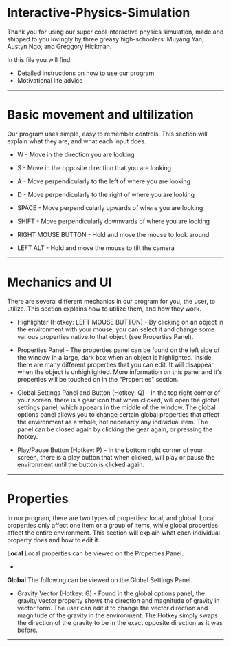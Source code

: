 # Interactive-Physics-Simulation

Thank you for using our super cool interactive physics simulation, made and shipped to you lovingly by three greasy high-schoolers: Muyang Yan, Austyn Ngo, and Greggory Hickman.

In this file you will find:
- Detailed instructions on how to use our program
- Motivational life advice

----------------------

# Basic movement and ultilization
Our program uses simple, easy to remember controls. This section will explain what they are, and what each input does.

- W - Move in the direction you are looking

- S - Move in the opposite direction that you are looking

- A - Move perpendicularly to the left of where you are looking

- D - Move perpendicularly to the right of where you are looking

- SPACE - Move perpendicularly upwards of where you are looking

- SHIFT - Move perpendicularly downwards of where you are looking

- RIGHT MOUSE BUTTON - Hold and move the mouse to look around

- LEFT ALT - Hold and move the mouse to tilt the camera

-----------------------

# Mechanics and UI
There are several different mechanics in our program for you, the user, to utilize. This section explains how to utilize them, and how they work.

- Highlighter (Hotkey: LEFT MOUSE BUTTON) - By clicking on an object in the environment with your mouse, you can select it and change some various properties native to that object (see Properties Panel).

- Properties Panel - The properties panel can be found on the left side of the window in a large, dark box when an object is highlighted. Inside, there are many different properties that you can edit. It will disappear when the object is unhighlighted. More information on this panel and it's properties will be touched on in the "Properties" section.

- Global Settings Panel and Button (Hotkey: Q) - In the top right corner of your screen, there is a gear icon that when clicked, will open the global settings panel, which appears in the middle of the window. The global options panel allows you to change certain global properties that affect the environment as a whole, not necesarily any individual item. The panel can be closed again by clicking the gear again, or pressing the hotkey.

- Play/Pause Button (Hotkey: P) - In the bottom right corner of your screen, there is a play button that when clicked, will play or pause the environment until the button is clicked again.

-----------------------

# Properties
In our program, there are two types of properties: local, and global. Local properties only affect one item or a group of items, while global properties affect the entire environment. This section will explain what each individual property does and how to edit it.

**Local**
Local properties can be viewed on the Properties Panel.

- 

**Global**
The following can be viewed on the Global Settings Panel.

- Gravity Vector (Hotkey: G) - Found in the global options panel, the gravity vector property shows the direction and magnitude of gravity in vector form. The user can edit it to change the vector direction and magnitude of the gravity in the environment. The Hotkey simply swaps the direction of the gravity to be in the exact opposite direction as it was before.

-----------------------
